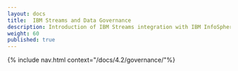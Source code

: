 ```yaml
---
layout: docs
title:  IBM Streams and Data Governance
description: Introduction of IBM Streams integration with IBM InfoSphere Data Catalog
weight: 60
published: true
---
```


{% include nav.html context="/docs/4.2/governance/"%}
